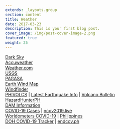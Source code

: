 ```yaml
---
extends: _layouts.group
section: content
title: Weather
date: 2017-03-23
description: This is your first blog post.
cover_image: /img/post-cover-image-2.png
featured: true
weight: 25
---
```


<div class="grid grid-cols-1 xl:grid-cols-2">
        <div>
            <a href="https://darksky.net/forecast/14.5833,121.0833/ca12/en">Dark Sky</a>
        </div>
        <div>
            <a href="https://www.accuweather.com/en/ph/pasig/264876/hourly-weather-forecast/264876">Accuweather</a>
        </div>
        <div>
            <a href="https://weather.com/en-PH/weather/hourbyhour/l/c3784b13635e8dc4653bad5703d3c7590317cc43475d6bbbd94809d9e30ec8fe">Weather.com</a>
        </div>
        <div>
            <a href="http://earthquake.usgs.gov/earthquakes/map/#%7B%22feed%22%3A%2230day_sig%22%2C%22search%22%3Anull%2C%22listFormat%22%3A%22default%22%2C%22sort%22%3A%22newest%22%2C%22basemap%22%3A%22terrain%22%2C%22autoUpdate%22%3Atrue%2C%22restrictListToMap%22%3Afalse%2C%22timeZone%22%3A%22utc%22%2C%22mapposition%22%3A%5B%5B-78.49055166160312%2C74.8828125%5D%2C%5B78.42019327591201%2C325.1953125%5D%5D%2C%22overlays%22%3A%7B%22plates%22%3Atrue%7D%2C%22viewModes%22%3A%7B%22map%22%3Atrue%2C%22list%22%3Atrue%2C%22settings%22%3Afalse%2C%22help%22%3Afalse%7D%7D">USGS</a>
        </div>
        <div>
            <a href="http://bagong.pagasa.dost.gov.ph">PAGASA</a>
        </div>
        <div>
            <a href="https://earth.nullschool.net/#current/wind/surface/level/orthographic=119.43,12.98,1301/loc=121.040,14.550">Earth Wind Map</a>
        </div>
        <div>
            <a href="https://www.windfinder.com/">Windfinder</a>
        </div>
        <div>
            <a href="https://www.phivolcs.dost.gov.ph/index.php/earthquake/earthquake-information3">PHIVOLCS</a>
         | <a href="https://earthquake.phivolcs.dost.gov.ph/">Latest Earthquake Info</a>
         | <a href="https://www.phivolcs.dost.gov.ph/index.php/volcano-hazard/volcano-bulletins3">Volcano Bulletin</a>
     </div>
        <div>
            <a href="https://hazardhunter.georisk.gov.ph/">HazardHunterPH</a>
        </div>
        <div>
            <a href="http://bagong.pagasa.dost.gov.ph/flood#dam-information">DAM Information</a>
        </div>
        <div>
            <a href="https://www.arcgis.com/apps/opsdashboard/index.html#/bda7594740fd40299423467b48e9ecf6">COVID-19 Cases</a>
         | <a href="https://ncov2019.live/">ncov2019.live</a>
         </div>
        <div>
         <a href="https://www.worldometers.info/coronavirus/">Worldometers COVID-19</a>
     | <a href="https://www.worldometers.info/coronavirus/country/philippines/">Philippines</a>
     </div>
        <div>
         <a href="https://ncovtracker.doh.gov.ph/">DOH COVID-19 Tracker</a>
         | <a href="https://endcov.ph/dashboard/">endcov.ph</a>
      </div>
</div>
